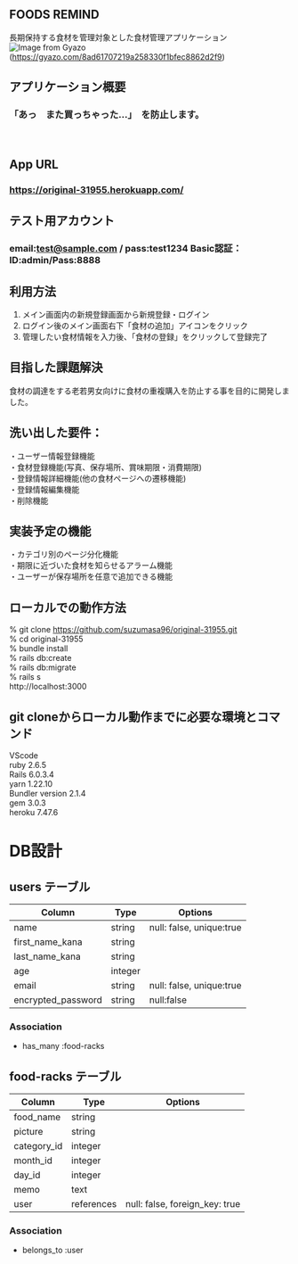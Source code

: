## FOODS REMIND
長期保持する食材を管理対象とした食材管理アプリケーション
![Image from Gyazo](https://i.gyazo.com/8ad61707219a258330f1bfec8862d2f9.jpg)(https://gyazo.com/8ad61707219a258330f1bfec8862d2f9)
## アプリケーション概要
### 「あっ　また買っちゃった...」　を防止します。
　
## App URL
### https://original-31955.herokuapp.com/
## テスト用アカウント
### email:test@sample.com / pass:test1234  Basic認証： ID:admin/Pass:8888
## 利用方法
 1. メイン画面内の新規登録画面から新規登録・ログイン  
 2. ログイン後のメイン画面右下「食材の追加」アイコンをクリック  
 3. 管理したい食材情報を入力後、「食材の登録」をクリックして登録完了  
## 目指した課題解決
 食材の調達をする老若男女向けに食材の重複購入を防止する事を目的に開発しました。
## 洗い出した要件：
 ・ユーザー情報登録機能  
 ・食材登録機能(写真、保存場所、賞味期限・消費期限)  
 ・登録情報詳細機能(他の食材ページへの遷移機能)  
 ・登録情報編集機能  
 ・削除機能  
## 実装予定の機能
 ・カテゴリ別のページ分化機能  
 ・期限に近づいた食材を知らせるアラーム機能  
 ・ユーザーが保存場所を任意で追加できる機能  

## ローカルでの動作方法
% git clone https://github.com/suzumasa96/original-31955.git  
% cd original-31955  
% bundle install  
% rails db:create  
% rails db:migrate  
% rails s  
  http://localhost:3000

## git cloneからローカル動作までに必要な環境とコマンド
VScode  
ruby 2.6.5  
Rails 6.0.3.4  
yarn 1.22.10  
Bundler version 2.1.4  
gem 3.0.3  
heroku 7.47.6  

# DB設計
## users テーブル

| Column            | Type       | Options                   |
| ----------------- | ---------- | --------------------------|
| name              | string     |  null: false, unique:true |
| first_name_kana   | string     |                           |
| last_name_kana    | string     |                           |
| age               | integer    |                           |
| email             | string     |  null: false, unique:true |
| encrypted_password| string     |  null:false               |

### Association

- has_many :food-racks
## food-racks テーブル

| Column          | Type       | Options                        |
| --------------- | -----------| -------------------------------|
| food_name       | string     |                                |
| picture         | string     |                                |
| category_id     | integer    |                                |
| month_id        | integer    |                                |
| day_id          | integer    |                                |
| memo            | text       |                                |
| user            | references | null: false, foreign_key: true |
### Association

- belongs_to :user